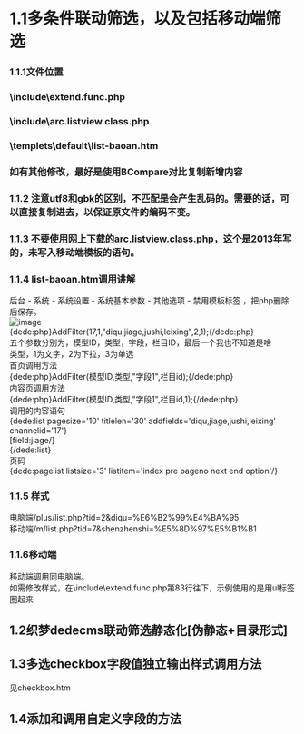 # 1.1多条件联动筛选，以及包括移动端筛选
### 1.1.1文件位置
### \include\extend.func.php
### \include\arc.listview.class.php
### \templets\default\list-baoan.htm
### 如有其他修改，最好是使用BCompare对比复制新增内容
### 1.1.2 注意utf8和gbk的区别，不匹配是会产生乱码的。需要的话，可以直接复制进去，以保证原文件的编码不变。
### 1.1.3 不要使用网上下载的arc.listview.class.php，这个是2013年写的，未写入移动端模板的语句。
### 1.1.4 list-baoan.htm调用讲解
后台 - 系统 - 系统设置 - 系统基本参数 - 其他选项 - 禁用模板标签 ，把php删除后保存。
<br/>
 ![image](https://raw.githubusercontent.com/luobo157/dedecms/main/1.%E7%AD%9B%E9%80%89/%E5%88%A0%E9%99%A4%E7%A6%81%E7%94%A8PHP%E6%A8%A1%E6%9D%BF%E6%A0%87%E7%AD%BE.png) 
 <br/>
{dede:php}AddFilter(17,1,"diqu,jiage,jushi,leixing",2,1);{/dede:php}
<br/>
五个参数分别为，模型ID，类型，字段，栏目ID，最后一个我也不知道是啥<br/>
类型，1为文字，2为下拉，3为单选
<br/>
首页调用方法
<br/>
{dede:php}AddFilter(模型ID,类型,"字段1",栏目id);{/dede:php}
<br/>
内容页调用方法
<br/>
{dede:php}AddFilter(模型ID,类型,"字段1",栏目id,1);{/dede:php}
<br/>
调用的内容语句
<br/>
{dede:list pagesize='10' titlelen='30' addfields='diqu,jiage,jushi,leixing' channelid='17'}
<br/>
[field:jiage/]
<br/>
{/dede:list}
<br/>
页码
<br/>
{dede:pagelist listsize='3' listitem='index pre pageno next end option'/}
### 1.1.5 样式

电脑端/plus/list.php?tid=2&diqu=%E6%B2%99%E4%BA%95
<br/>
移动端/m/list.php?tid=7&shenzhenshi=%E5%8D%97%E5%B1%B1
<br/>
### 1.1.6移动端
移动端调用同电脑端。
<br/>
如需修改样式，在\include\extend.func.php第83行往下，示例使用的是用ul标签圈起来


## 1.2织梦dedecms联动筛选静态化[伪静态+目录形式]
## 1.3多选checkbox字段值独立输出样式调用方法
见checkbox.htm
## 1.4添加和调用自定义字段的方法
